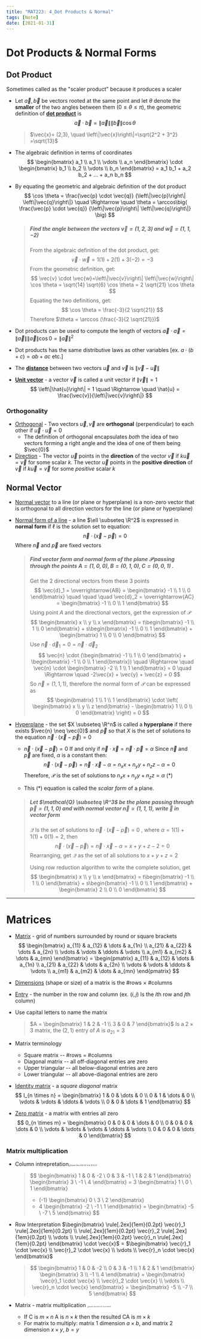 ```yaml
---
title: "MAT223: 4_Dot Products & Normal"
tags: [Note]
date: [2021-01-31]
---
```


# Dot Products & Normal Forms

## Dot Product

Sometimes called as the "scaler product" because it produces a scaler

- Let $\vec{a}, \vec{b}$ be vectors rooted at the same point and let $\theta$ denote the **smaller** of the two angles between them ($0 \le \theta \le \pi$), the geometric definition of **<u>dot product</u>** is
  $$
  \vec{a} \cdot \vec{b} = \left\|\vec{a}\right\| \left\|\vec{b}\right\| \cos \theta
  $$

  > $\vec{x}= (2,3), \quad \left\|\vec{x}\right\|=\sqrt{2^2 + 3^2} =\sqrt{13}$
  
- The algebraic definition in terms of coordinates
  $$
  \begin{bmatrix} a_1 \\ a_1 \\ \vdots \\ a_n \end{bmatrix} \cdot
  \begin{bmatrix} b_1 \\ b_2 \\ \vdots \\ b_n \end{bmatrix} =
  a_1 b_1 + a_2 b_2 + ... + a_n b_n
  $$

- By equating the geometric and algebraic definition of the dot product
  $$
  \cos \theta = \frac{\vec{p} \cdot \vec{q}}
  {\left\|\vec{p}\right\| \left\|\vec{q}\right\|}
  \quad \Rightarrow \quad
\theta = \arccos\big( \frac{\vec{p} \cdot \vec{q}}
  {\left\|\vec{p}\right\| \left\|\vec{q}\right\|} \big)
  $$
  
  > ##### Find the angle between the vectors $\vec{v}=(1, 2, 3)$ and $\vec{w} = (1, 1, -2)$
  >
  > From the algebraic definition of the dot product, get: 
  > $$
  > \vec{v} \cdot \vec{w}=1(1) + 2(1) + 3(-2) = -3
  > $$
  > From the geometric definition, get:      
  > $$
  > \vec{v} \cdot \vec{w}=\left\|\vec{v}\right\| \left\|\vec{w}\right\| \cos \theta
  > = \sqrt{14} \sqrt{6} \cos \theta = 2 \sqrt{21} \cos \theta
  > $$
  > Equating the two definitions, get:
  > $$
  > \cos \theta = \frac{-3}{2 \sqrt{21}}
  > $$
  > Therefore $\theta = \arccos (\frac{-3}{2 \sqrt{21}})$ 
- Dot products can be used to compute the length of vectors $\vec{a} \cdot \vec{a} =\left\|\vec{a}\right\| \left\|\vec{a}\right\| \cos 0= \left\|\vec{a}\right\|^2$

- Dot products has the same distributive laws as other variables [ex. $a \cdot (b + c) = ab + ac$  etc.]

- The **<u>distance</u>** between two vectors $\vec{u}$ and $\vec{v}$ is $\left\|\vec{v} - \vec{u} \right\|$

- <u>**Unit vector**</u> - a vector $\vec{v}$ is called a unit vector if $\left\|\vec{v}\right\| = 1$
  $$
  \left\|\hat{u}\right\| = 1 \quad \Rightarrow \quad
  \hat{u} = \frac{\vec{v}}{\left\|\vec{v}\right\|}
  $$

### Orthogonality

- <u>Orthogonal</u> - Two vectors $\vec{u}, \vec{v}$ are **orthogonal** (perpendicular) to each other if $\vec{u} \cdot \vec{u} = 0$
  - The definition of orthogonal encapsulates *both* the idea of two vectors forming a right angle and the idea of one of them being $\vec{0}$
- <u>Direction</u> - The vector $\vec{u}$ points in the **direction** of the vector $\vec{v}$ if $k\vec{u} = \vec{v}$ for some scalar $k$. The vector $\vec{u}$ points in the **positive direction** of $\vec{v}$ if $k\vec{u} = \vec{v}$ for some *positive* scalar $k$

## Normal Vector

- <u>Normal vector</u> to a line (or plane or hyperplane) is a non-zero vector that is orthogonal to all direction vectors for the line (or plane or hyperplane)

- <u>Normal form of a line</u> - a line $\ell \subseteq \R^2$ is expressed in **normal form** if $\ell$ is the solution set to equation:
  $$
  \vec{n} \cdot (\vec{x} - \vec{p}) = 0
  $$
  Where $\vec{n}$ and $\vec{p}$ are fixed vectors

  > ##### Find vector form and normal form of the plane $\mathcal{P}$ passing through the points $A=(1, 0, 0), B=(0, 1, 0), C=(0, 0, 1)$ .
  >
  > Get the 2 directional vectors from these 3 points
  > $$
  > \vec{d}_1 = \overrightarrow{AB} = \begin{bmatrix} -1 \\ 1 \\ 0 \end{bmatrix}
  > \quad \quad \quad
  > \vec{d}_2 = \overrightarrow{AC} = \begin{bmatrix} -1 \\ 0 \\ 1 \end{bmatrix}
  > $$
  > Using point $A$ and the directional vectors, get the expression of $\mathcal{P}$
  > $$
  > \begin{bmatrix} x \\ y \\ x \end{bmatrix} = 
  > t\begin{bmatrix} -1 \\ 1 \\ 0 \end{bmatrix} +
  > s\begin{bmatrix} -1 \\ 0 \\ 1 \end{bmatrix} +
  > \begin{bmatrix} 1 \\ 0 \\ 0 \end{bmatrix}
  > $$
  > Use $\vec{n} \cdot \vec{d}_1 = 0 = \vec{n} \cdot \vec{d}_2$     
  > $$
  > \vec{n} \cdot (\begin{bmatrix} -1 \\ 1 \\ 0 \end{bmatrix} + 
  > \begin{bmatrix} -1 \\ 0 \\ 1 \end{bmatrix}) 
  > \quad \Rightarrow \quad 
  > \vec{n} \cdot \begin{bmatrix} -2 \\ 1 \\ 1 \end{bmatrix} = 0
  > \quad \Rightarrow \quad
  > -2\vec{x} + \vec{y} + \vec{z} = 0
  > $$
  > So $\vec{n} = (1, 1, 1)$, therefore the normal form of $\mathcal{P}$ can be expressed as
  > $$
  > \begin{bmatrix} 1 \\ 1 \\ 1 \end{bmatrix} \cdot \left(
  > \begin{bmatrix} x \\ y \\ z \end{bmatrix} - 
  > \begin{bmatrix} 1 \\ 0 \\ 0 \end{bmatrix} \right) = 0
  > $$

- <u>Hyperplane</u> - the set $X \subseteq \R^n$ is called a **hyperplane** if there exists $\vec{n} \neq \vec{0}$ and $\vec{p}$ so that $X$ is the set of solutions to the equation $\vec{n} \cdot (\vec{x} - \vec{p}) = 0$ 

  - $\vec{n} \cdot (\vec{x} - \vec{p}) = 0$ If and only if  $\vec{n} \cdot \vec{x} = \vec{n} \cdot \vec{p} = \alpha$ Since $\vec{n}$ and $\vec{p}$ are fixed, $\alpha$ is a constant then:
    $$
    \vec{n} \cdot (\vec{x} - \vec{p}) = \vec{n} \cdot \vec{x} -\alpha =
    n_x x + n_y y + n_z z - \alpha = 0
    $$
    Therefore, $\mathcal{P}$ is the set of solutions to     $n_x x + n_y y + n_z z = \alpha$ (\*)

  - This (\*) equation is called the *scalar form* of a plane. 

  > ##### Let $\mathcal{Q} \subseteq \R^3$ be the plane passing through $\vec{p}=(1,1,0)$ and with normal vector $\vec{n}=(1,1,1)$, write $\mathcal{Q}$ in vector form
  >
  > $\mathcal{Q}$ Is the set of solutions to $\vec{n} \cdot (\vec{x} - \vec{p}) = 0$ , where $\alpha = 1(1)+1(1)+0(1)=2$, then
  > $$
  > \vec{n} \cdot (\vec{x} - \vec{p}) = \vec{n} \cdot \vec{x} -\alpha =
  > x + y + z - 2= 0
  > $$
  > Rearranging, get $\mathcal{Q}$ as the set of all solutions to $x + y + z = 2$
  >
  > Using row reduction algorithm to write the complete solution, get 
  > $$
  > \begin{bmatrix} x \\ y \\ x \end{bmatrix} = 
  > t\begin{bmatrix} -1 \\ 1 \\ 0 \end{bmatrix} +
  > s\begin{bmatrix} -1 \\ 0 \\ 1 \end{bmatrix} +
  > \begin{bmatrix} 2 \\ 0 \\ 0 \end{bmatrix}
  > $$

---

# Matrices

- <u>Matrix</u> - grid of numbers surrounded by round or square brackets
  $$
  \begin{bmatrix}
      a_{11} & a_{12}  & \dots  & a_{1n} \\
      a_{21} & a_{22}  & \dots  & a_{2n} \\
      \vdots & \vdots  & \ddots & \vdots \\
      a_{m1} & a_{m2}  & \dots  & a_{mn}
  \end{bmatrix} = 
  \begin{pmatrix}
      a_{11} & a_{12}  & \dots  & a_{1n} \\
      a_{21} & a_{22}  & \dots  & a_{2n} \\
      \vdots & \vdots  & \ddots & \vdots \\
      a_{m1} & a_{m2}  & \dots  & a_{mn}
  \end{pmatrix}
  $$

- <u>Dimensions</u> (shape or size) of a matrix is the #rows $\times$ #columns

- <u>Entry</u> - the number in the row and column (ex. $(i, j)$ Is the $i$th row and $j$th column)

- Use capital letters to name the matrix

  > $A = \begin{bmatrix} 1 & 2 & -1 \\ 3 & 0 & 7 \end{bmatrix}$ Is a $2 \times 3$ matrix, the $(2, 1)$ entry of $A$ is $a_{21} = 3$

- Matrix terminology

  - Square matrix -- #rows = #columns
  - Diagonal matrix -- all off-diagonal entries are zero
  - Upper triangular -- all below-diagonal entries are zero
  - Lower triangular -- all above-diagonal entries are zero

- <u>Identity matrix</u> - a *square* *diagonal* matrix 
  $$
  I_{n \times n} = \begin{bmatrix}
      1 & 0  & \dots  & 0 \\
      0 & 1  & \dots  & 0 \\
      \vdots & \vdots  & \ddots & \vdots \\
      0 & 0  & \dots  & 1
  \end{bmatrix}
  $$

- <u>Zero matrix</u> - a matrix with entries all zero
  $$
  0_{n \times m} = \begin{bmatrix}
      0 & 0 & 0 & \dots  & 0 \\
      0 & 0 & 0 & \dots  & 0 \\
      \vdots & \vdots & \vdots & \ddots & \vdots \\
      0 & 0 & 0 & \dots  & 0
  \end{bmatrix}
  $$

### Matrix multiplication

- Column intrepretation<img src="https://tva1.sinaimg.cn/large/008eGmZEly1gnlah6x6hgj30da0akwfv.jpg" alt="Screen Shot 2021-02-12 at 12.52.33" style="zoom:30%;" />
  > $$
  > \begin{bmatrix} 1 & 0 & -2 \\ 0 & 3 & -1 \\ 1 & 2 & 1 \end{bmatrix} 
  > \begin{bmatrix} 3 \\ -1 \\ 4 \end{bmatrix} 
  >  = 3 \begin{bmatrix} 1 \\ 0 \\ 1 \end{bmatrix} 
  >  + (-1) \begin{bmatrix} 0 \\ 3 \\ 2 \end{bmatrix} 
  >  + 4 \begin{bmatrix} -2 \\ -1 \\ 1 \end{bmatrix} 
  >  = \begin{bmatrix} -5 \\ -7 \\ 5 \end{bmatrix}
  > $$

- Row Interpretation  $\begin{bmatrix}
  \rule[.2ex]{1em}{0.2pt}  \vec{r}_1 \rule[.2ex]{1em}{0.2pt} \\ 
  \rule[.2ex]{1em}{0.2pt}  \vec{r}_2 \rule[.2ex]{1em}{0.2pt} \\ 
      \vdots \\
  \rule[.2ex]{1em}{0.2pt}  \vec{r}_n \rule[.2ex]{1em}{0.2pt}
  \end{bmatrix} \cdot \vec{x}$ = $\begin{bmatrix}
      \vec{r}_1 \cdot \vec{x} \\ 
      \vec{r}_2 \cdot \vec{x} \\ 
      \vdots \\
      \vec{r}_n \cdot \vec{x}
  \end{bmatrix}$ 

  > $$
  > \begin{bmatrix} 1 & 0 & -2 \\ 0 & 3 & -1 \\ 1 & 2 & 1 \end{bmatrix} 
  > \begin{bmatrix} 3 \\ -1 \\ 4 \end{bmatrix} =
  > \begin{bmatrix}
  >     \vec{r}_1 \cdot \vec{x} \\ 
  >     \vec{r}_2 \cdot \vec{x} \\ 
  >     \vdots \\
  >     \vec{r}_n \cdot \vec{x}
  > \end{bmatrix} = 
  > \begin{bmatrix} -5 \\ -7 \\ 5 \end{bmatrix}
  > $$

- Matrix - matrix multiplication
   <img src="https://tva1.sinaimg.cn/large/008eGmZEly1gnlaplg262j312i0qmwok.jpg" alt="Screen Shot 2021-02-12 at 13.06.37" style="zoom:25%;" />
  - If C is $m \times n$ A is $n \times k$ then the resulted CA is $m \times k$ 
  - For matrix to multiply: matrix 1 dimension $a \times b$, and matrix 2 dimension $x \times y$, $b=y$ 